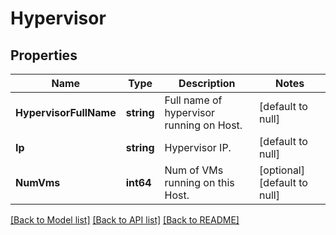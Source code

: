 # Hypervisor

## Properties
Name | Type | Description | Notes
------------ | ------------- | ------------- | -------------
**HypervisorFullName** | **string** | Full name of hypervisor running on Host. | [default to null]
**Ip** | **string** | Hypervisor IP. | [default to null]
**NumVms** | **int64** | Num of VMs running on this Host. | [optional] [default to null]

[[Back to Model list]](../README.md#documentation-for-models) [[Back to API list]](../README.md#documentation-for-api-endpoints) [[Back to README]](../README.md)


